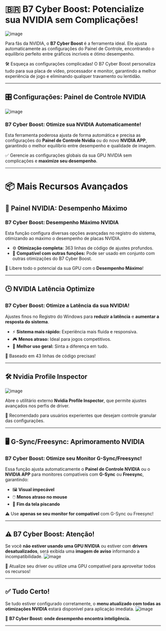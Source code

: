 # 🇧🇷 **B7 Cyber Boost: Potencialize sua NVIDIA sem Complicações!**

![image](https://github.com/user-attachments/assets/0b5de2bd-2090-4f2f-9e38-e51597b6c943)

Para fãs da NVIDIA, o **B7 Cyber Boost** é a ferramenta ideal. Ele ajusta automaticamente as configurações do Painel de Controle, encontrando o equilíbrio perfeito entre gráficos incríveis e ótimo desempenho.

🛠️ Esqueça as configurações complicadas! O B7 Cyber Boost personaliza tudo para sua placa de vídeo, processador e monitor, garantindo a melhor experiência de jogo e eliminando qualquer travamento ou lentidão.

---

## 🎛️ Configurações: Painel de Controle NVIDIA
![image](https://github.com/user-attachments/assets/3544bc66-9df0-46e6-b925-86e4cc489f9a)

### **B7 Cyber Boost: Otimize sua NVIDIA Automaticamente!**

Esta ferramenta poderosa ajusta de forma automática e precisa as configurações do **Painel de Controle Nvidia** ou do novo **NVIDIA APP**, garantindo o melhor equilíbrio entre desempenho e qualidade de imagem.

✅ Gerencie as configurações globais da sua GPU NVIDIA sem complicações e **maximize seu desempenho**.

---

# 📦 Mais Recursos Avançados

## 🚀 Painel NVIDIA: Desempenho Máximo

### **B7 Cyber Boost: Desempenho Máximo NVIDIA**

Esta função configura diversas opções avançadas no registro do sistema, otimizando ao máximo o desempenho de placas NVIDIA.

- ⚙️ **Otimização completa:** 363 linhas de código de ajustes profundos.
- 🔗 **Compatível com outras funções:** Pode ser usado em conjunto com outras otimizações do B7 Cyber Boost.

🧨 Libere todo o potencial da sua GPU com o **Desempenho Máximo**!

---

## 🕒 NVIDIA Latência Optimize

### **B7 Cyber Boost: Otimize a Latência da sua NVIDIA!**

Ajustes finos no Registro do Windows para **reduzir a latência** e **aumentar a resposta do sistema**.

- ⚡ **Sistema mais rápido:** Experiência mais fluida e responsiva.
- 🎮 **Menos atraso:** Ideal para jogos competitivos.
- 🧠 **Melhor uso geral:** Sinta a diferença em tudo.

🧬 Baseado em 43 linhas de código precisas!

---

## 🛠️ Nvidia Profile Inspector
![image](https://github.com/user-attachments/assets/06e9cd18-19bf-4eed-9122-42061e88c546)

Abre o utilitário externo **Nvidia Profile Inspector**, que permite ajustes avançados nos perfis de driver.

🧭 Recomendado para usuários experientes que desejam controle granular das configurações.

---

## 🖥️ G-Sync/Freesync: Aprimoramento NVIDIA

### **B7 Cyber Boost: Otimize seu Monitor G-Sync/Freesync!**

Essa função ajusta automaticamente o **Painel de Controle NVIDIA** ou o **NVIDIA APP** para monitores compatíveis com **G-Sync** ou **Freesync**, garantindo:

- 🖼️ **Visual impecável**
- 🖱️ **Menos atraso no mouse**
- 🚫 **Fim da tela piscando**

⚠️ Use **apenas se seu monitor for compatível** com G-Sync ou Freesync!

---

## ⚠️ B7 Cyber Boost: Atenção!

Se você **não estiver usando uma GPU NVIDIA** ou estiver com **drivers desatualizados**, será exibida uma **imagem de aviso** informando a incompatibilidade.
![image](https://github.com/user-attachments/assets/dd526bf5-17f7-468b-803e-408eb7ec7563)



🔧 Atualize seu driver ou utilize uma GPU compatível para aproveitar todos os recursos!

---

## ✅ Tudo Certo!

Se tudo estiver configurado corretamente, o **menu atualizado com todas as otimizações NVIDIA** estará disponível para aplicação imediata.
![image](https://github.com/user-attachments/assets/bd84a64c-c4a1-4312-b08b-d68717354b51)


🧠 **B7 Cyber Boost: onde desempenho encontra inteligência.**

---
